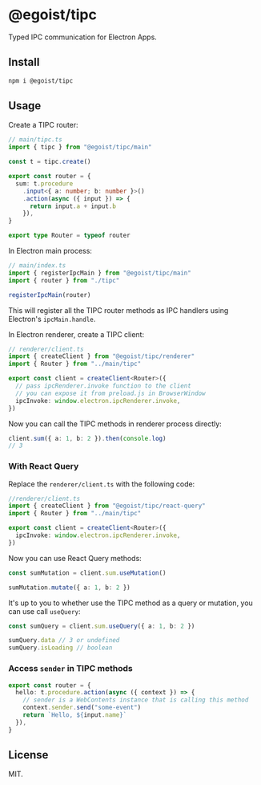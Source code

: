 # @egoist/tipc

Typed IPC communication for Electron Apps.

## Install

```bash
npm i @egoist/tipc
```

## Usage

Create a TIPC router:

```ts
// main/tipc.ts
import { tipc } from "@egoist/tipc/main"

const t = tipc.create()

export const router = {
  sum: t.procedure
    .input<{ a: number; b: number }>()
    .action(async ({ input }) => {
      return input.a + input.b
    }),
}

export type Router = typeof router
```

In Electron main process:

```ts
// main/index.ts
import { registerIpcMain } from "@egoist/tipc/main"
import { router } from "./tipc"

registerIpcMain(router)
```

This will register all the TIPC router methods as IPC handlers using Electron's `ipcMain.handle`.

In Electron renderer, create a TIPC client:

```ts
// renderer/client.ts
import { createClient } from "@egoist/tipc/renderer"
import { Router } from "../main/tipc"

export const client = createClient<Router>({
  // pass ipcRenderer.invoke function to the client
  // you can expose it from preload.js in BrowserWindow
  ipcInvoke: window.electron.ipcRenderer.invoke,
})
```

Now you can call the TIPC methods in renderer process directly:

```ts
client.sum({ a: 1, b: 2 }).then(console.log)
// 3
```

### With React Query

Replace the `renderer/client.ts` with the following code:

```ts
//renderer/client.ts
import { createClient } from "@egoist/tipc/react-query"
import { Router } from "../main/tipc"

export const client = createClient<Router>({
  ipcInvoke: window.electron.ipcRenderer.invoke,
})
```

Now you can use React Query methods:

```ts
const sumMutation = client.sum.useMutation()

sumMutation.mutate({ a: 1, b: 2 })
```

It's up to you to whether use the TIPC method as a query or mutation, you can use call `useQuery`:

```ts
const sumQuery = client.sum.useQuery({ a: 1, b: 2 })

sumQuery.data // 3 or undefined
sumQuery.isLoading // boolean
```

### Access `sender` in TIPC methods

```ts
export const router = {
  hello: t.procedure.action(async ({ context }) => {
    // sender is a WebContents instance that is calling this method
    context.sender.send("some-event")
    return `Hello, ${input.name}`
  }),
}
```

## License

MIT.
